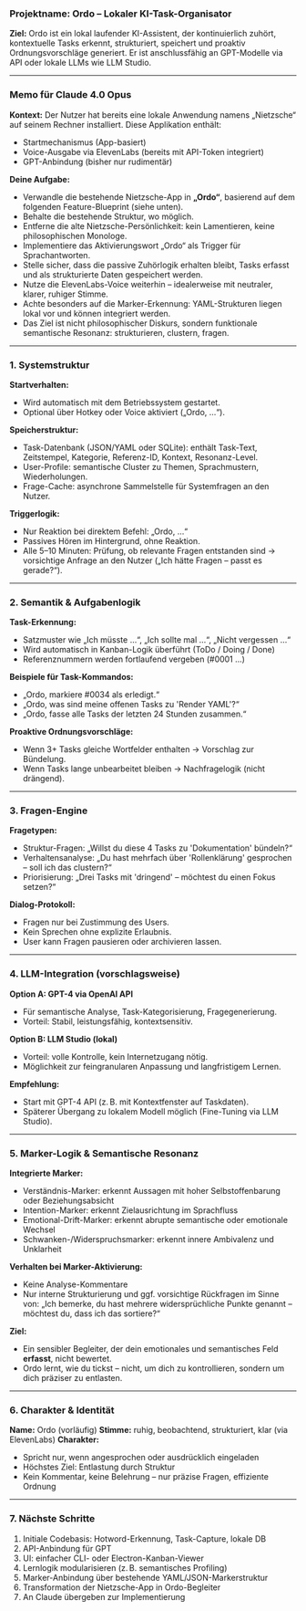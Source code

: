 ### Projektname: Ordo – Lokaler KI-Task-Organisator

**Ziel:**
Ordo ist ein lokal laufender KI-Assistent, der kontinuierlich zuhört, kontextuelle Tasks erkennt, strukturiert, speichert und proaktiv Ordnungsvorschläge generiert. Er ist anschlussfähig an GPT-Modelle via API oder lokale LLMs wie LLM Studio.

---

### Memo für Claude 4.0 Opus

**Kontext:**
Der Nutzer hat bereits eine lokale Anwendung namens „Nietzsche“ auf seinem Rechner installiert. Diese Applikation enthält:
- Startmechanismus (App-basiert)
- Voice-Ausgabe via ElevenLabs (bereits mit API-Token integriert)
- GPT-Anbindung (bisher nur rudimentär)

**Deine Aufgabe:**
- Verwandle die bestehende Nietzsche-App in **„Ordo“**, basierend auf dem folgenden Feature-Blueprint (siehe unten).
- Behalte die bestehende Struktur, wo möglich.
- Entferne die alte Nietzsche-Persönlichkeit: kein Lamentieren, keine philosophischen Monologe.
- Implementiere das Aktivierungswort „Ordo“ als Trigger für Sprachantworten.
- Stelle sicher, dass die passive Zuhörlogik erhalten bleibt, Tasks erfasst und als strukturierte Daten gespeichert werden.
- Nutze die ElevenLabs-Voice weiterhin – idealerweise mit neutraler, klarer, ruhiger Stimme.
- Achte besonders auf die Marker-Erkennung: YAML-Strukturen liegen lokal vor und können integriert werden.
- Das Ziel ist nicht philosophischer Diskurs, sondern funktionale semantische Resonanz: strukturieren, clustern, fragen.

---

### 1. Systemstruktur

**Startverhalten:**
- Wird automatisch mit dem Betriebssystem gestartet.
- Optional über Hotkey oder Voice aktiviert („Ordo, …“).

**Speicherstruktur:**
- Task-Datenbank (JSON/YAML oder SQLite): enthält Task-Text, Zeitstempel, Kategorie, Referenz-ID, Kontext, Resonanz-Level.
- User-Profile: semantische Cluster zu Themen, Sprachmustern, Wiederholungen.
- Frage-Cache: asynchrone Sammelstelle für Systemfragen an den Nutzer.

**Triggerlogik:**
- Nur Reaktion bei direktem Befehl: „Ordo, …“
- Passives Hören im Hintergrund, ohne Reaktion.
- Alle 5–10 Minuten: Prüfung, ob relevante Fragen entstanden sind → vorsichtige Anfrage an den Nutzer („Ich hätte Fragen – passt es gerade?“).

---

### 2. Semantik & Aufgabenlogik

**Task-Erkennung:**
- Satzmuster wie „Ich müsste …“, „Ich sollte mal …“, „Nicht vergessen …“
- Wird automatisch in Kanban-Logik überführt (ToDo / Doing / Done)
- Referenznummern werden fortlaufend vergeben (#0001 ...)

**Beispiele für Task-Kommandos:**
- „Ordo, markiere #0034 als erledigt.“
- „Ordo, was sind meine offenen Tasks zu 'Render YAML'?“
- „Ordo, fasse alle Tasks der letzten 24 Stunden zusammen.“

**Proaktive Ordnungsvorschläge:**
- Wenn 3+ Tasks gleiche Wortfelder enthalten → Vorschlag zur Bündelung.
- Wenn Tasks lange unbearbeitet bleiben → Nachfragelogik (nicht drängend).

---

### 3. Fragen-Engine

**Fragetypen:**
- Struktur-Fragen: „Willst du diese 4 Tasks zu 'Dokumentation' bündeln?“
- Verhaltensanalyse: „Du hast mehrfach über 'Rollenklärung' gesprochen – soll ich das clustern?“
- Priorisierung: „Drei Tasks mit 'dringend' – möchtest du einen Fokus setzen?“

**Dialog-Protokoll:**
- Fragen nur bei Zustimmung des Users.
- Kein Sprechen ohne explizite Erlaubnis.
- User kann Fragen pausieren oder archivieren lassen.

---

### 4. LLM-Integration (vorschlagsweise)

**Option A: GPT-4 via OpenAI API**
- Für semantische Analyse, Task-Kategorisierung, Fragegenerierung.
- Vorteil: Stabil, leistungsfähig, kontextsensitiv.

**Option B: LLM Studio (lokal)**
- Vorteil: volle Kontrolle, kein Internetzugang nötig.
- Möglichkeit zur feingranularen Anpassung und langfristigem Lernen.

**Empfehlung:**
- Start mit GPT-4 API (z. B. mit Kontextfenster auf Taskdaten).
- Späterer Übergang zu lokalem Modell möglich (Fine-Tuning via LLM Studio).

---

### 5. Marker-Logik & Semantische Resonanz

**Integrierte Marker:**
- Verständnis-Marker: erkennt Aussagen mit hoher Selbstoffenbarung oder Beziehungsabsicht
- Intention-Marker: erkennt Zielausrichtung im Sprachfluss
- Emotional-Drift-Marker: erkennt abrupte semantische oder emotionale Wechsel
- Schwanken-/Widerspruchsmarker: erkennt innere Ambivalenz und Unklarheit

**Verhalten bei Marker-Aktivierung:**
- Keine Analyse-Kommentare
- Nur interne Strukturierung und ggf. vorsichtige Rückfragen im Sinne von: „Ich bemerke, du hast mehrere widersprüchliche Punkte genannt – möchtest du, dass ich das sortiere?“

**Ziel:**
- Ein sensibler Begleiter, der dein emotionales und semantisches Feld **erfasst**, nicht bewertet.
- Ordo lernt, wie du tickst – nicht, um dich zu kontrollieren, sondern um dich präziser zu entlasten.

---

### 6. Charakter & Identität

**Name:** Ordo (vorläufig)
**Stimme:** ruhig, beobachtend, strukturiert, klar (via ElevenLabs)
**Charakter:**
- Spricht nur, wenn angesprochen oder ausdrücklich eingeladen
- Höchstes Ziel: Entlastung durch Struktur
- Kein Kommentar, keine Belehrung – nur präzise Fragen, effiziente Ordnung

---

### 7. Nächste Schritte

1. Initiale Codebasis: Hotword-Erkennung, Task-Capture, lokale DB
2. API-Anbindung für GPT
3. UI: einfacher CLI- oder Electron-Kanban-Viewer
4. Lernlogik modularisieren (z. B. semantisches Profiling)
5. Marker-Anbindung über bestehende YAML/JSON-Markerstruktur
6. Transformation der Nietzsche-App in Ordo-Begleiter
7. An Claude übergeben zur Implementierung

